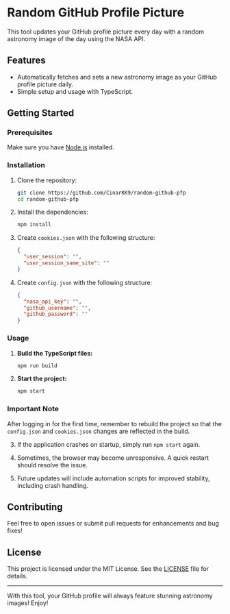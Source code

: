 # Random GitHub Profile Picture

This tool updates your GitHub profile picture every day with a random astronomy image of the day using the NASA API.

## Features

- Automatically fetches and sets a new astronomy image as your GitHub profile picture daily.
- Simple setup and usage with TypeScript.

## Getting Started

### Prerequisites

Make sure you have [Node.js](https://nodejs.org/) installed.

### Installation

1. Clone the repository:
   ```bash
   git clone https://github.com/CinarKK9/random-github-pfp
   cd random-github-pfp
   ```

2. Install the dependencies:
   ```bash
   npm install
   ```

3. Create `cookies.json` with the following structure:
   ```json
   {
     "user_session": "",
     "user_session_same_site": ""
   }
   ```

4. Create `config.json` with the following structure:
   ```json
   {
     "nasa_api_key": "",
     "github_username": "",
     "github_password": ""
   }
   ```

### Usage

1. **Build the TypeScript files:**
   ```bash
   npm run build
   ```

2. **Start the project:**
   ```bash
   npm start
   ```

### Important Note

After logging in for the first time, remember to rebuild the project so that the `config.json` and `cookies.json` changes are reflected in the build. 

3. If the application crashes on startup, simply run `npm start` again.

4. Sometimes, the browser may become unresponsive. A quick restart should resolve the issue.

5. Future updates will include automation scripts for improved stability, including crash handling.

## Contributing

Feel free to open issues or submit pull requests for enhancements and bug fixes!

## License

This project is licensed under the MIT License. See the [LICENSE](LICENSE) file for details.

---

With this tool, your GitHub profile will always feature stunning astronomy images! Enjoy!
